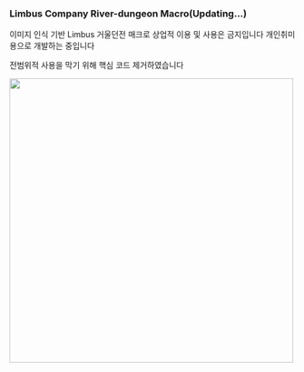 ### Limbus Company River-dungeon Macro(Updating...)






이미지 인식 기반 Limbus 거울던전 매크로
상업적 이용 및 사용은 금지입니다
개인취미용으로 개발하는 중입니다

전범위적 사용을 막기 위해 핵심 코드 제거하였습니다


<img src="https://preview.redd.it/pwwq0hp4qi081.png?width=1920&format=png&auto=webp&s=965131288ed161345068bb4fe5075dd181927066" width="500">
